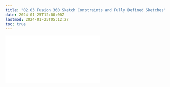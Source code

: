 ```yaml
---
title: "02.03 Fusion 360 Sketch Constraints and Fully Defined Sketches"
date: 2024-01-25T12:00:00Z
lastmod: 2024-01-25T05:12:27
toc: true
---
```


![Link to included file content](../../../../3d-modeling/fusion-360/fusion-360-sketch-constraints.md)

